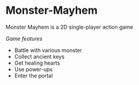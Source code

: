 # Monster-Mayhem
Monster Mayhem is a 2D single-player action game

*Game features*
- Battle with various monster
- Collect ancient keys
- Get healing hearts
- Use power-ups
- Enter the portal
